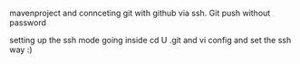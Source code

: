  mavenproject and connceting git with github via ssh.
Git push without password

setting up the ssh mode going inside cd U .git and vi config and set the ssh way :)
